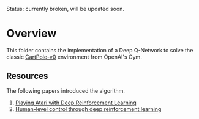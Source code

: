 Status: currently broken, will be updated soon.
# Overview
This folder contains the implementation of a Deep Q-Network to solve the classic [CartPole-v0](https://gym.openai.com/envs/CartPole-v0/) environment from OpenAI's Gym.

## Resources
The following papers introduced the algorithm.
1. [Playing Atari with Deep Reinforcement Learning](https://arxiv.org/pdf/1312.5602.pdf)
2. [Human-level control through deep reinforcement learning](https://www.nature.com/articles/nature14236/)
